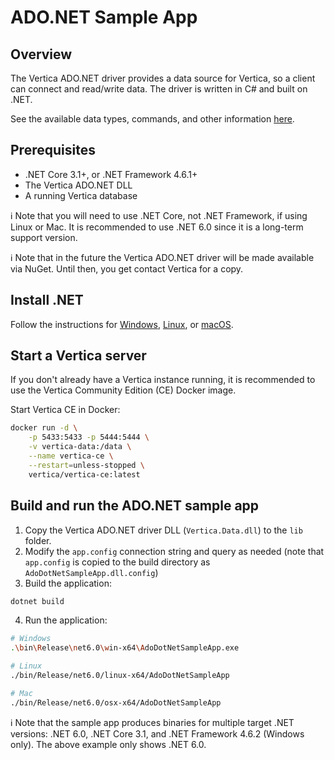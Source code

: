 # ADO.NET Sample App

## Overview

The Vertica ADO.NET driver provides a data source for Vertica, so a client can connect and read/write data.  The driver is written in C# and built on .NET.

See the available data types, commands, and other information [here](https://docs.vertica.com/latest/en/connecting-to/client-libraries/accessing/c/).

## Prerequisites

- .NET Core 3.1+, or .NET Framework 4.6.1+
- The Vertica ADO.NET DLL
- A running Vertica database

:information_source: Note that you will need to use .NET Core, not .NET Framework, if using Linux or Mac.  It is recommended to use .NET 6.0 since it is a long-term support version.

:information_source: Note that in the future the Vertica ADO.NET driver will be made available via NuGet.  Until then, you get contact Vertica for a copy.

## Install .NET

Follow the instructions for [Windows](https://learn.microsoft.com/en-us/dotnet/core/install/windows?tabs=net60), [Linux](https://learn.microsoft.com/en-us/dotnet/core/install/linux), or [macOS](https://learn.microsoft.com/en-us/dotnet/core/install/macos).

## Start a Vertica server

If you don't already have a Vertica instance running, it is recommended to use the Vertica Community Edition (CE) Docker image.

Start Vertica CE in Docker:
```sh
docker run -d \
    -p 5433:5433 -p 5444:5444 \
    -v vertica-data:/data \
    --name vertica-ce \
    --restart=unless-stopped \
    vertica/vertica-ce:latest
```

## Build and run the ADO.NET sample app

1. Copy the Vertica ADO.NET driver DLL (`Vertica.Data.dll`) to the `lib` folder.
2. Modify the `app.config` connection string and query as needed (note that `app.config` is copied to the build directory as `AdoDotNetSampleApp.dll.config`)
3. Build the application:
```sh
dotnet build
```
4. Run the application:
```sh
# Windows
.\bin\Release\net6.0\win-x64\AdoDotNetSampleApp.exe

# Linux
./bin/Release/net6.0/linux-x64/AdoDotNetSampleApp

# Mac
./bin/Release/net6.0/osx-x64/AdoDotNetSampleApp
```

:information_source: Note that the sample app produces binaries for multiple target .NET versions: .NET 6.0, .NET Core 3.1, and .NET Framework 4.6.2 (Windows only).  The above example only shows .NET 6.0.
